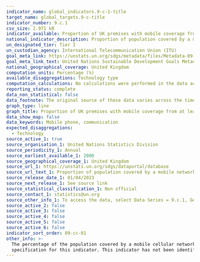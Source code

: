 ```yaml
---
indicator_name: global_indicators.9-c-1-title
target_name: global_targets.9-c-title
indicator_number: 9.c.1
csv_size: 2.971 kB
indicator_available: Proportion of UK premises with mobile coverage from at least one mobile network by mobile network technology type
national_indicator_description: Proportion of population covered by a mobile network, broken down by technology, refers to the percentage of inhabitants living within range of a mobile-cellular signal, irrespective of whether or not they are mobile phone subscribers or users. 
un_designated_tier: Tier I
un_custodian_agency: International Telecommunication Union (ITU)
goal_meta_link: https://unstats.un.org/sdgs/metadata/files/Metadata-09-0C-01.pdf
goal_meta_link_text: United Nations Sustainable Development Goals Metadata (PDF 214 KB)
national_geographical_coverage: United Kingdom
computation_units: Percentage (%)
available_disaggregations: Technology type
computation_calculations: No calculations were performed in the data acquisition of this indicator as appropriate data was readily available in the final format specified by this indicator.
reporting_status: complete
data_non_statistical: false
data_footnote: The original source of these data varies across the time series. Please see the <a href='https://unstats.un.org/sdgs/dataportal/database'>source data</a> for full footnotes.
graph_type: line
graph_title: Proportion of UK premises with mobile coverage from at least one mobile network
data_show_map: false
data_keywords: Mobile phone, communication
expected_disaggregations:
  - Technology
source_active_1: true
source_organisation_1: United Nations Statistics Division
source_periodicity_1: Annual
source_earliest_available_1: 2000
source_geographical_coverage_1: United Kingdom
source_url_1: https://unstats.un.org/sdgs/dataportal/database
source_url_text_1: Proportion of population covered by a mobile network, by technology
source_release_date_1: 01/04/2023
source_next_release_1: See source link
source_statistical_classification_1: Non official
source_contact_1: statistics@un.org
source_other_info_1: To access the data, select Data Series = 9.c.1, Geographic Areas = Countries - United Kingdom of Great Britain and Northern Ireland, Period = Years (all years).
source_active_2: false
source_active_3: false
source_active_4: false
source_active_5: false
source_active_6: false
indicator_sort_order: 09-cc-01
other_info: >-
  The percentage of the population covered by a mobile cellular network can be considered as a minimum indicator for Information and Communication Technology (ICT) access since it provides people with the possibility to subscribe to and use mobile-cellular services to communicate. Over the last decade, mobile cellular networks have expanded rapidly and helped overcome very basic infrastructure barriers that existed when fixed-telephone networks – often limited to urban and highly populated areas - were the dominant telecommunication infrastructure. Data follows the UN
  specification for this indicator. This indicator has not been identified in collaboration with topic experts.
---
```

